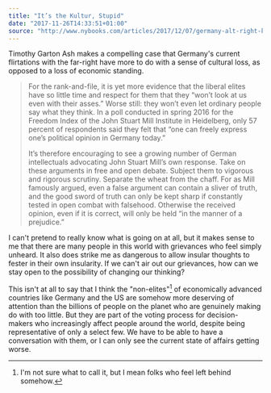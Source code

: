 ```yaml
---
title: "It’s the Kultur, Stupid"
date: "2017-11-26T14:33:51+01:00"
source: "http://www.nybooks.com/articles/2017/12/07/germany-alt-right-kultur-stupid/"
---
```


Timothy Garton Ash makes a compelling case that Germany's current flirtations with the far-right have more to do with a sense of cultural loss, as opposed to a loss of economic standing.

> For the rank-and-file, it is yet more evidence that the liberal elites have so little time and respect for them that they “won’t look at us even with their asses.” Worse still: they won’t even let ordinary people say what they think. In a poll conducted in spring 2016 for the Freedom Index of the John Stuart Mill Institute in Heidelberg, only 57 percent of respondents said they felt that “one can freely express one’s political opinion in Germany today.”
>
> It’s therefore encouraging to see a growing number of German intellectuals advocating John Stuart Mill’s own response. Take on these arguments in free and open debate. Subject them to vigorous and rigorous scrutiny. Separate the wheat from the chaff. For as Mill famously argued, even a false argument can contain a sliver of truth, and the good sword of truth can only be kept sharp if constantly tested in open combat with falsehood. Otherwise the received opinion, even if it is correct, will only be held “in the manner of a prejudice.”

I can't pretend to really know what is going on at all, but it makes sense to me that there are many people in this world with grievances who feel simply unheard. It also does strike me as dangerous to allow insular thoughts to fester in their own insularity. If we can't air out our grievances, how can we stay open to the possibility of changing our thinking?

This isn't at all to say that I think the "non-elites"[^leftbehind] of economically advanced countries like Germany and the US are somehow more deserving of attention than the billions of people on the planet who are genuinely making do with too little. But they are part of the voting process for decision-makers who increasingly affect people around the world, despite being representative of only a select few. We have to be able to have a conversation with them, or I can only see the current state of affairs getting worse.

[^leftbehind]: I'm not sure what to call it, but I mean folks who feel left behind somehow.
